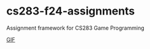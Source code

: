 # cs283-f24-assignments
Assignment framework for CS283 Game Programming

[GIF](https://github.com/user-attachments/assets/fb9bdf9b-b9d3-40f4-8c6f-35888fed36cb)
